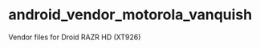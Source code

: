android_vendor_motorola_vanquish
================================

Vendor files for Droid RAZR HD (XT926)